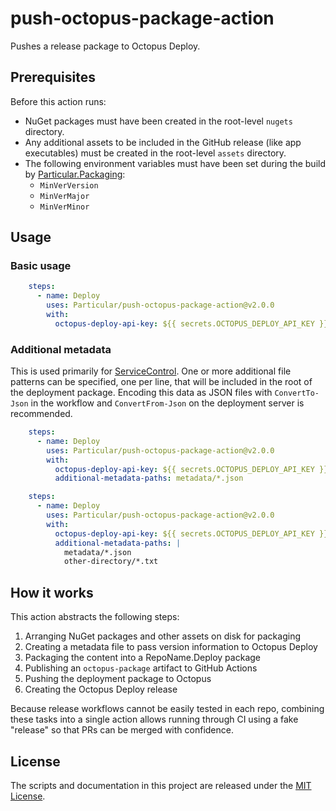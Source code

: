 # push-octopus-package-action

Pushes a release package to Octopus Deploy.

## Prerequisites

Before this action runs:

* NuGet packages must have been created in the root-level `nugets` directory.
* Any additional assets to be included in the GitHub release (like app executables) must be created in the root-level `assets` directory.
* The following environment variables must have been set during the build by [Particular.Packaging](https://github.com/Particular/Particular.Packaging):
    * `MinVerVersion`
    * `MinVerMajor`
    * `MinVerMinor`

## Usage

### Basic usage

```yaml
    steps:
      - name: Deploy
        uses: Particular/push-octopus-package-action@v2.0.0
        with:
          octopus-deploy-api-key: ${{ secrets.OCTOPUS_DEPLOY_API_KEY }}
```

### Additional metadata

This is used primarily for [ServiceControl](https://github.com/Particular/ServiceControl/blob/master/.github/workflows/release.yml). One or more additional file patterns can be specified, one per line, that will be included in the root of the deployment package. Encoding this data as JSON files with `ConvertTo-Json` in the workflow and `ConvertFrom-Json` on the deployment server is recommended.

```yaml
    steps:
      - name: Deploy
        uses: Particular/push-octopus-package-action@v2.0.0
        with:
          octopus-deploy-api-key: ${{ secrets.OCTOPUS_DEPLOY_API_KEY }}
          additional-metadata-paths: metadata/*.json

```

```yaml
    steps:
      - name: Deploy
        uses: Particular/push-octopus-package-action@v2.0.0
        with:
          octopus-deploy-api-key: ${{ secrets.OCTOPUS_DEPLOY_API_KEY }}
          additional-metadata-paths: |
            metadata/*.json
            other-directory/*.txt
```

## How it works

This action abstracts the following steps:

1. Arranging NuGet packages and other assets on disk for packaging
1. Creating a metadata file to pass version information to Octopus Deploy
1. Packaging the content into a RepoName.Deploy package
1. Publishing an `octopus-package` artifact to GitHub Actions
1. Pushing the deployment package to Octopus
1. Creating the Octopus Deploy release

Because release workflows cannot be easily tested in each repo, combining these tasks into a single action allows running through CI using a fake "release" so that PRs can be merged with confidence.

## License

The scripts and documentation in this project are released under the [MIT License](LICENSE.md).
